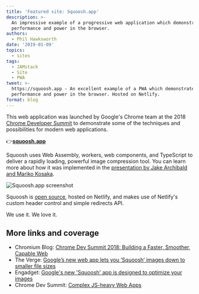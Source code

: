 ```yaml
---
title: 'Featured site: Squoosh.app'
description: >-
  An impressive example of a progressive web application which demonstrates both
  performance and power in the browser.
authors:
  - Phil Hawksworth
date: '2019-01-09'
topics:
  - sites
tags:
  - JAMstack
  - Site
  - PWA
tweet: >-
  https://squoosh.app - An excellent example of a PWA which demonstrates both
  performance and power in the browser. Hosted on Netlify.
format: blog
---
```

This web application was launched by Google's Chrome team at the 2018 [Chrome Developer Summit](https://developer.chrome.com/devsummit/) to demonstrate some of the techniques and possibilities for modern web applications.

👉[**squoosh.app**](https://squoosh.app)

Squoosh uses Web Assembly, workers, web components, and TypeScript to deliver a rapidly loading, powerful image compression tool. You can learn more about how it was implemented in the [presentation by Jake Archibald and Mariko Kosaka](https://developer.chrome.com/devsummit/schedule/complex-js-web-apps).

![Squoosh.app screenshot](/img/blog/featured-site-screengrab-squoosh.jpg)

Squoosh is [open source](https://github.com/GoogleChromeLabs/squoosh), hosted on Netlify, and makes use of Netlify's custom header control and simple redirects API.

We use it. We love it.

## More links and coverage

- Chromium Blog: [Chrome Dev Summit 2018: Building a Faster, Smoother, Capable Web](https://blog.chromium.org/2018/11/chrome-dev-summit-2018-building-faster.html) 
- The Verge: [Google’s new web app lets you ‘Squoosh’ images down to smaller file sizes](https://www.theverge.com/2018/11/13/18091938/google-labs-squoosh-image-editing-web-app-online-chrome)
- Engadget: [Google's new 'Squoosh' app is designed to optimize your images](https://www.engadget.com/2018/11/13/google-squoosh-app-optimize-images/)
- Chrome Dev Summit: [Complex JS-heavy Web Apps](https://developer.chrome.com/devsummit/schedule/complex-js-web-apps)
